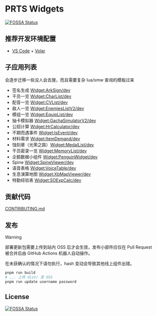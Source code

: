 # PRTS Widgets
[![FOSSA Status](https://app.fossa.com/api/projects/git%2Bgithub.com%2FMooncellWiki%2Fprts-widgets.svg?type=shield)](https://app.fossa.com/projects/git%2Bgithub.com%2FMooncellWiki%2Fprts-widgets?ref=badge_shield)


## 推荐开发环境配置

- [VS Code](https://code.visualstudio.com/) + [Volar](https://marketplace.visualstudio.com/items?itemName=Vue.volar)

## 子应用列表

会逐步迁移一些没人会去搜，而且需要复杂 lua/smw 查询的模板过来

- 签名生成 [Widget:ArkSign/dev](https://prts.wiki/w/Widget:ArkSign/dev)
- 干员一览 [Widget:CharList/dev](https://prts.wiki/w/Widget:CharList/dev)
- 配音一览 [Widget:CVList/dev](https://prts.wiki/w/Widget:CVList/dev)
- 敌人一览 [Widget:EnemiesListV2/dev](https://prts.wiki/w/Widget:EnemiesListV2/dev)
- 模组一览 [Widget:EquipList/dev](https://prts.wiki/w/Widget:EquipList/dev)
- 抽卡模拟器 [Widget:GachaSimulatorV2/dev](https://prts.wiki/w/Widget:GachaSimulatorV2/dev)
- 公招计算 [Widget:HrCalculator/dev](https://prts.wiki/w/Widget:HrCalculator/dev)
- 不期而遇事件 [Widget:IsEvent/dev](https://prts.wiki/w/Widget:ISEvent/dev)
- 材料需求 [Widget:ItemDemand/dev](https://prts.wiki/w/Widget:ItemDemand/dev)
- 蚀刻章（光荣之路）[Widget:MedalList/dev](https://prts.wiki/w/Widget:MedalList/dev)
- 干员密录一览 [Widget:MemoryList/dev](https://prts.wiki/w/Widget:MemoryList/dev)
- 企鹅数据小组件 [Widget:PenguinWidget/dev](https://prts.wiki/w/Widget:PenguinWidget/dev)
- Spine [Widget:SpineViewer/dev](https://prts.wiki/w/Widget:SpineViewer/dev)
- 语音表格 [Widget:VoiceTable/dev](https://prts.wiki/w/Widget:VoiceTable/dev)
- 生息演算地图 [Widget:XbMapViewer/dev](https://prts.wiki/w/Widget:XbMapViewer/dev)
- 特勤经验表 [Widget:SOExpCalc/dev](https://prts.wiki/w/Widget:SOExpCalc/dev)

## 贡献代码

[CONTRIBUTING.md](CONTRIBUTING.md)

## 发布

> [!WARNING]
> 部署更新包需要上传到站内 OSS 后才会生效，发布小部件应仅在 Pull Request 被合并后由 GitHub Actions 机器人自动操作。
>
> 在未获确认的情况下请勿执行，hash 变动会导致其他线上组件出错。

```bash
pnpm run build
# ... 上传 dist/ 至 OSS
pnpm run update username password
```


## License
[![FOSSA Status](https://app.fossa.com/api/projects/git%2Bgithub.com%2FMooncellWiki%2Fprts-widgets.svg?type=large)](https://app.fossa.com/projects/git%2Bgithub.com%2FMooncellWiki%2Fprts-widgets?ref=badge_large)